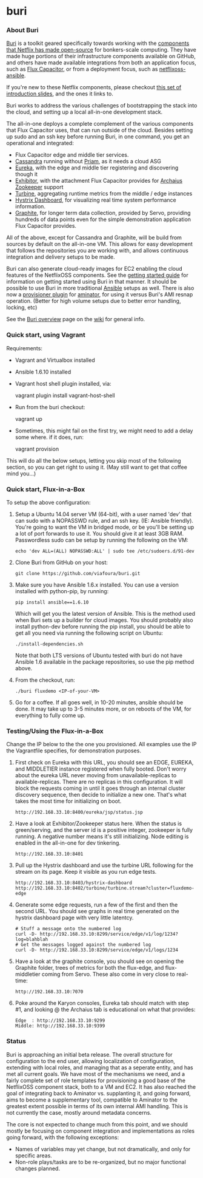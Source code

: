 buri
====

### About Buri

[Buri](https://github.com/viafoura/buri) is a toolkit geared specifically towards working with the [components that Netflix has made open-source](http://netflix.github.io) for bonkers-scale computing. They have made huge portions of their infrastructure components available on GitHub, and others have made available integrations from both an application focus, such as [Flux Capacitor](http://fluxcapacitor.com/), or from a deployment focus, such as [netflixoss-ansible](http://answersforaws.com/code/netflixoss/).

If you're new to these Netflix components, please checkout [this set of introduction slides](http://jhohertz.github.io/netflixoss-slides/), and the ones it links to.

Buri works to address the various challenges of bootstrapping the stack into the cloud, and setting up a local all-in-one development stack.

The all-in-one deploys a complete complement of the various components that Flux Capacitor uses, that can run outside of the cloud. Besides setting up sudo and an ssh key before running Buri, in one command, you get an operational and integrated:

- Flux Capacitor edge and middle tier services.
- [Cassandra](http://cassandra.apache.org/) running without [Priam](https://github.com/Netflix/Priam), as it needs a cloud ASG
- [Eureka](https://github.com/Netflix/eureka), with the edge and middle tier registering and discovering though it
- [Exhibitor](https://github.com/Netflix/exhibitor), with the attachment Flux Capacitor provides for [Archaius](https://github.com/Netflix/archaius) [Zookeeper](http://zookeeper.apache.org/) support
- [Turbine](https://github.com/Netflix/turbine), aggregating runtime metrics from the middle / edge instances
- [Hystrix Dashboard](https://github.com/Netflix/Hystrix/tree/master/hystrix-dashboard), for visualizing real time system performance information.
- [Graphite](http://graphite.wikidot.com/), for longer term data collection, provided by Servo, providing hundreds of data points even for the simple demonstration application Flux Capacitor provides.

All of the above, except for Cassandra and Graphite, will be build from sources by default on the all-in-one VM. This allows for easy development that follows the repositories you are working with, and allows continuous integration and delivery setups to be made.

Buri can also generate cloud-ready images for EC2 enabling the cloud features of the NetflixOSS components.  See the <a href="../../wiki/Getting-started">getting started guide</a> for information on getting started using Buri in that manner. It should be possible to use Buri in more traditional [Ansible](http://ansible.com) setups as well. There is also now a [provisioner plugin](https://github.com/aminator-plugins/buri-provisioner) for [aminator](https://github.com/Netflix/aminator), for using it versus Buri's AMI resnap operation. (Better for high volume setups due to better error handling, locking, etc)

See the <a href="../../wiki/Buri-overview">Buri overview</a> page on the <a href="../../wiki">wiki</a> for general info.

### Quick start, using Vagrant

Requirements:

- Vagrant and Virtualbox installed
- Ansible 1.6.10 installed
- Vagrant host shell plugin installed, via:

    vagrant plugin install vagrant-host-shell

- Run from the buri checkout:

    vagrant up

- Sometimes, this might fail on the first try, we might need to add a delay some where. if it does, run:

    vagrant provision

This will do all the below setups, letting you skip most of the following section, so you can get right to using it. (May still want to get that coffee mind you...)

### Quick start, Flux-in-a-Box

To setup the above configuration:

1. Setup a Ubuntu 14.04 server VM (64-bit), with a user named 'dev' that can sudo with a NOPASSWD rule, and an ssh key. (IE: Ansible friendly). You're going to want the VM in bridged mode, or be you'll be setting up a lot of port forwards to use it. You should give it at least 3GB RAM. Passwordless sudo can be setup by running the following on the VM:
   ```
   echo 'dev ALL=(ALL) NOPASSWD:ALL' | sudo tee /etc/sudoers.d/91-dev
   ```

2. Clone Buri from GitHub on your host:

   ```
   git clone https://github.com/viafoura/buri.git
   ```

3. Make sure you have Ansible 1.6.x installed. You can use a version installed with python-pip, by running:

   ```
   pip install ansible==1.6.10
   ```

   Which will get you the latest version of Ansible. This is the method used when Buri sets up a builder for cloud images. You should probably also install python-dev before running the pip install, you should be able to get all you need via running the following script on Ubuntu:

   ```
   ./install-dependencies.sh
   ```

   Note that both LTS versions of Ubuntu tested with buri do not have Ansible 1.6 available in the package repositories, so use the pip method above.

4. From the checkout, run:

   ```
   ./buri fluxdemo <IP-of-your-VM>
   ```

5. Go for a coffee. If all goes well, in 10-20 minutes, ansible should be done. It may take up to 3-5 minutes more, or on reboots of the VM, for everything to fully come up.

### Testing/Using the Flux-in-a-Box

Change the IP below to the the one you provisioned. All examples use the IP the Vagrantfile specifies, for demonstration purposes.

1. First check on Eureka with this URL, you should see an EDGE, EUREKA, and MIDDLETIER instance registered when fully booted. Don't worry about the eureka URL never moving from unavailable-replicas to available-replicas. There are no replicas in this configuration. It will block the requests coming in until it goes through an internal cluster discovery sequence, then decide to initialize a new one. That's what takes the most time for initializing on boot.

   ```
   http://192.168.33.10:8400/eureka/jsp/status.jsp
   ```

2. Have a look at Exhibitor/Zookeeper status here. When the status is green/serving, and the server id is a positive integer, zookeeper is fully running. A negative number means it's still initializing. Node editing is enabled in the all-in-one for dev tinkering.

   ```
   http://192.168.33.10:8401
   ```

3. Pull up the Hystrix dashboard and use the turbine URL following for the stream on its page. Keep it visible as you run edge tests.

   ```
   http://192.168.33.10:8403/hystrix-dashboard
   http://192.168.33.10:8402/turbine/turbine.stream?cluster=fluxdemo-edge
   ```

4. Generate some edge requests, run a few of the first and then the second URL. You should see graphs in real time generated on the hystrix dashboard page with very little latentcy.

   ```
   # Stuff a message onto the numbered log
   curl -D- http://192.168.33.10:8299/service/edge/v1/log/1234?log=blahblah
   # Get the messages logged against the numbered log
   curl -D- http://192.168.33.10:8299/service/edge/v1/logs/1234
   ```

5. Have a look at the graphite console, you should see on opening the Graphite folder, trees of metrics for both the flux-edge, and flux-middletier coming from Servo. These also come in very close to real-time:

   ```
   http://192.168.33.10:7070
   ```

6. Poke around the Karyon consoles, Eureka tab should match with step #1, and looking @ the Archaius tab is educational on what that provides:

   ```
   Edge  : http://192.168.33.10:9299
   Middle: http://192.168.33.10:9399
   ```

### Status

Buri is approaching an initial beta release. The overall structure for configuration to the end user, allowing localization of configuration, extending with local roles, and managing that as a seperate entity, and has met all current goals. We have most of the mechanisms we need, and a fairly complete set of role templates for provisioning a good base of the NetflixOSS component stack, both to a VM and EC2. It has also reached the goal of integrating back to Aminator vs. supplanting it, and going forward, aims to become a supplementary tool, compatible to Aminator to the greatest extent possible in terms of its own internal AMI handling. This is not currently the case, mostly around metadata concerns.

The core is not expected to change much from this point, and we should mostly be focusing on component integration and implementations as roles going forward, with the following exceptions:
- Names of variables may yet change, but not dramatically, and only for specific areas.
- Non-role plays/tasks are to be re-organized, but no major functional changes planned.
